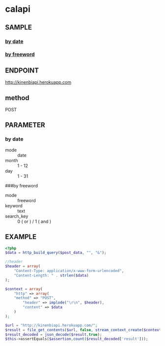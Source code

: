 # calapi

## SAMPLE
### [by date](http://kinenbiapi.herokuapp.com/sample/date.php "day")
### [by freeword](http://kinenbiapi.herokuapp.com/sample/freeword.php "freeword")

## ENDPOINT
http://kinenbiapi.herokuapp.com

## method
POST
## PARAMETER
### by date
<dl>
  <dt>mode</dt>
  <dd>date</dd>
  <dt>month</dt>
  <dd>1 - 12</dd>
  <dt>day</dt>
  <dd>1 - 31</dd>
</dl>

###by freeword
<dl>
  <dt>mode</dt>
  <dd>freeword</dd>
  <dt>keyword</dt>
  <dd>text</dd>
  <dt>search_key</dt>
  <dd> 0 ( or ) / 1 ( and )</dd>
</dl>

## EXAMPLE
```php
<?php
$data = http_build_query($post_data, "", "&");

//header
$header = array(
    "Content-Type: application/x-www-form-urlencoded",
    "Content-Length: " . strlen($data)
);

$context = array(
    "http" => array(
    "method" => "POST",
        "header" => implode("\r\n", $header),
        "content" => $data
    )
);

$url = "http://kinenbiapi.herokuapp.com/";
$result = file_get_contents($url, false, stream_context_create($context));
$result_decoded = json_decode($result,true);
$this->assertEquals($assertion,count($result_decoded['result']));
```
